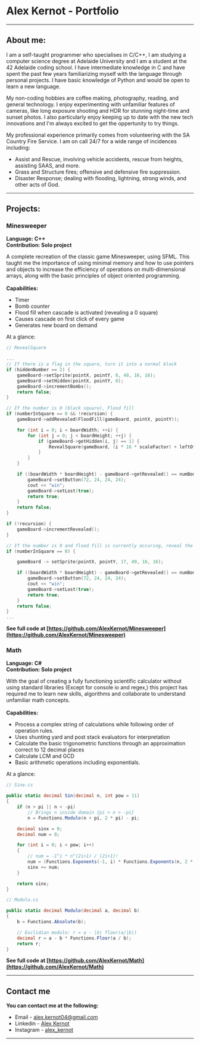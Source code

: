 <link rel="stylesheet" href="stylesheet.css">

# <strong>Alex Kernot - Portfolio </strong>
---
## **About me:**
I am a self-taught programmer who specialises in C/C++, I am studying a computer science degree at Adelaide University and I am a student at the 42 Adelaide coding school. I have intermediate knowledge in C and have spent the past few years familiarizing myself with the language through personal projects. I have basic knowledge of Python and would be open to learn a new language.

My non-coding hobbies are coffee making, photography, reading, and general technology. I enjoy experimenting with unfamiliar features of cameras, like long exposure shooting and HDR for stunning night-time and sunset photos. I also particularly enjoy keeping up to date with the new tech innovations and I'm always excited to get the oppertunity to try things.

My professional experience primarily comes from volunteering with the SA Country Fire Service. I am on call 24/7 for a wide range of incidences including:
*	Assist and Rescue, involving vehicle accidents, rescue from heights, assisting SAAS, and more.
*	Grass and Structure fires; offensive and defensive fire suppression.
*	Disaster Response; dealing with flooding, lightning, strong winds, and other acts of God.
<hr />

## **Projects:**

### Minesweeper
**Language: C++<br />**
**Contribution: Solo project<br />**

A complete recreation of the classic game Minesweeper, using SFML. This taught me the importance of using minimal memory and how to use pointers and objects to increase the efficiency of operations on multi-dimensional arrays, along with the basic principles of object oriented programming.
<br /><br />**Capabilities:**
-	Timer
-	Bomb counter
-	Flood fill when cascade is activated (revealing a 0 square)
-	Causes cascade on first click of every game
-	Generates new board on demand

At a glance:
```cpp
// RevealSquare

...
// If there is a flag in the square, turn it into a normal block
if (hiddenNumber == 2) {
    gameBoard->setSprite(pointX, pointY, 0, 49, 16, 16);
    gameBoard->setHidden(pointX, pointY, 0);
    gameBoard->incrementBombs();
    return false;
}

// If the number is 0 (black square), Flood fill
if (numberInSquare == 0 && !recursion) {
    gameBoard->addRevealed(FloodFill(gameBoard, pointX, pointY));

    for (int i = 0; i < boardWidth; ++i) {
        for (int j = 0; j < boardHeight; ++j) {
            if (gameBoard->getHidden(i, j) == 1) {
                RevealSquare(gameBoard, (i * 16 * scaleFactor) + leftOffset, (j * 16 * scaleFactor) + topOffset, true);
            }
        }
    }

    if ((boardWidth * boardHeight) - gameBoard->getRevealed() == numBombs) {
        gameBoard->setButton(72, 24, 24, 24);
        cout << "win";
        gameBoard->setLost(true);
        return true;
    }
    return false;
}

if (!recursion) {
    gameBoard->incrementRevealed();
}

// If the number is 0 and flood fill is currently occuring, reveal the square
if (numberInSquare == 0) {

    gameBoard -> setSprite(pointX, pointY, 17, 49, 16, 16);

    if ((boardWidth * boardHeight) - gameBoard->getRevealed() == numBombs) {
        gameBoard->setButton(72, 24, 24, 24);
        cout << "win";
        gameBoard->setLost(true);
        return true;
    }
    return false;
}
...
```

**See full code at [https://github.com/AlexKernot/Minesweeper](https://github.com/AlexKernot/Minesweeper)**

### Math
**Language: C#<br />**
**Contribution: Solo project<br />**

With the goal of creating a fully functioning scientific calculator without using standard libraries (Except for console io and regex,) this project has required me to learn new skills, algorithms and collaborate to understand unfamiliar math concepts.
<br /><br />**Capabilities:**
-	Process a complex string of calculations while following order of operation rules.<br />
  -	Uses shunting yard and post stack evaluators for interpretation
-	Calculate the basic trigonometric functions through an approximation correct to 12 decimal places
-	Calculate LCM and GCD
-	Basic arithmetic operations including exponentials.

At a glance:
```csharp
// Sine.cs

public static decimal Sin(decimal n, int pow = 11)
{
    if (n > pi || n < -pi)
        // Brings n inside domain {pi > n > -pi}
        n = Functions.Modulo(n + pi, 2 * pi) - pi;

    decimal sinx = 0;
    decimal num = 0;

    for (int i = 0; i < pow; i++)
    {
        // num = -1^i * n^(2i+1) / (2i+1)!
        num = (Functions.Exponents(-1, i) * Functions.Exponents(n, 2 * i + 1)) / (Functions.Factorial(2 * i + 1));
        sinx += num;
    }

    return sinx;
}

// Modulo.cs

public static decimal Modulo(decimal a, decimal b)
{
    b = Functions.Absolute(b);

    // Euclidian modulo: r = a - |b| floor(a/|b|)
    decimal r = a - b * Functions.Floor(a / b);
    return r;
}
```

**See full code at [https://github.com/AlexKernot/Math](https://github.com/AlexKernot/Math)**
<hr>

## **Contact me**

**You can contact me at the following:**
- Email - alex.kernot04@gmail.com<br />
- Linkedin - [Alex Kernot](https://www.linkedin.com/in/alexkernot/)<br />
- Instagram - [alex_kernot](https://www.instagram.com/alex_kernot/)

___
